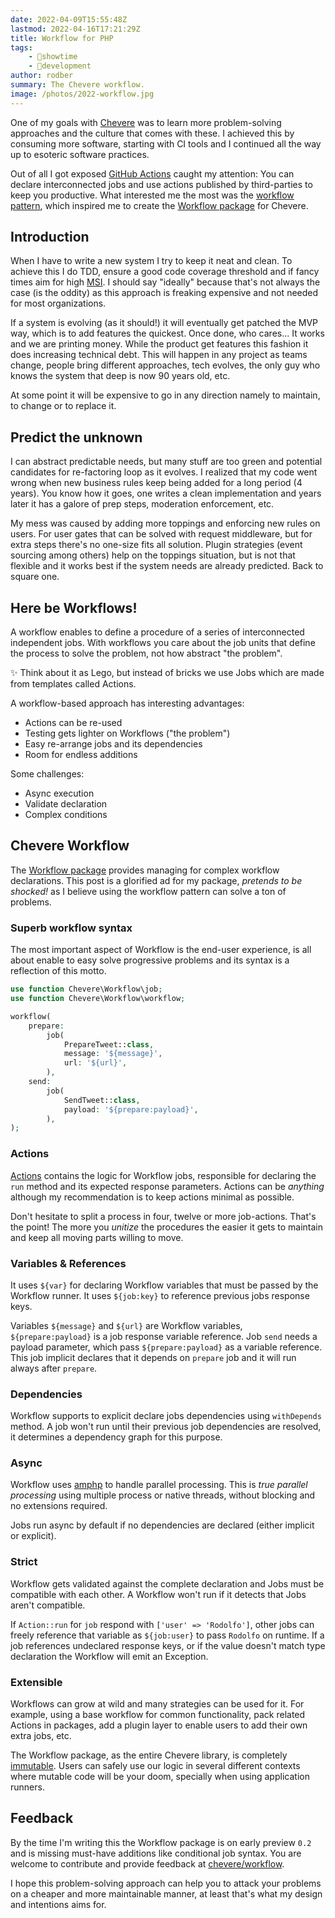 ```yaml
---
date: 2022-04-09T15:55:48Z
lastmod: 2022-04-16T17:21:29Z
title: Workflow for PHP
tags:
    - 🤯showtime
    - 🔬development
author: rodber
summary: The Chevere workflow.
image: /photos/2022-workflow.jpg
---
```


One of my goals with [Chevere](https://chevere.org) was to learn more problem-solving approaches and the culture that comes with these. I achieved this by consuming more software, starting with CI tools and I continued all the way up to esoteric software practices.

Out of all I got exposed [GitHub Actions](https://github.com/features/actions) caught my attention: You can declare interconnected jobs and use actions published by third-parties to keep you productive. What interested me the most was the [workflow pattern](https://en.wikipedia.org/wiki/Workflow_pattern), which inspired me to create the [Workflow package](https://chevere.org/packages/workflow) for Chevere.

## Introduction

When I have to write a new system I try to keep it neat and clean. To achieve this I do TDD, ensure a good code coverage threshold and if fancy times aim for high [MSI](https://en.wikipedia.org/wiki/Mutation_testing). I should say "ideally" because that's not always the case (is the oddity) as this approach is freaking expensive and not needed for most organizations.

If a system is evolving (as it should!) it will eventually get patched the MVP way, which is to add features the quickest. Once done, who cares... It works and we are printing money. While the product get features this fashion it does increasing technical debt. This will happen in any project as teams change, people bring different approaches, tech evolves, the only guy who knows the system that deep is now 90 years old, etc.

At some point it will be expensive to go in any direction namely to maintain, to change or to replace it.

## Predict the unknown

I can abstract predictable needs, but many stuff are too green and potential candidates for re-factoring loop as it evolves. I realized that my code went wrong when new business rules keep being added for a long period (4 years). You know how it goes, one writes a clean implementation and years later it has a galore of prep steps, moderation enforcement, etc.

My mess was caused by adding more toppings and enforcing new rules on users. For user gates that can be solved with request middleware, but for extra steps there's no one-size fits all solution. Plugin strategies (event sourcing among others) help on the toppings situation, but is not that flexible and it works best if the system needs are already predicted. Back to square one.

## Here be Workflows!

A workflow enables to define a procedure of a series of interconnected independent jobs. With workflows you care about the job units that define the process to solve the problem, not how abstract "the problem".

✨ Think about it as Lego, but instead of bricks we use Jobs which are made from templates called Actions.

A workflow-based approach has interesting advantages:

* Actions can be re-used
* Testing gets lighter on Workflows ("the problem")
* Easy re-arrange jobs and its dependencies
* Room for endless additions

Some challenges:

* Async execution
* Validate declaration
* Complex conditions

## Chevere Workflow

The [Workflow package](https://chevere.org/packages/workflow) provides managing for complex workflow declarations.  This post is a glorified ad for my package, _pretends to be shocked!_ as I believe using the workflow pattern can solve a ton of problems.

### Superb workflow syntax

The most important aspect of Workflow is the end-user experience, is all about enable to easy solve progressive problems and its syntax is a reflection of this motto.

```php
use function Chevere\Workflow\job;
use function Chevere\Workflow\workflow;

workflow(
    prepare:
        job(
            PrepareTweet::class,
            message: '${message}',
            url: '${url}',
        ),
    send:
        job(
            SendTweet::class,
            payload: '${prepare:payload}',
        ),
);
```

### Actions

[Actions](https://chevere.org/library/action) contains the logic for Workflow jobs, responsible for declaring the `run` method and its expected response parameters. Actions can be _anything_ although my recommendation is to keep actions minimal as possible.

Don't hesitate to split a process in four, twelve or more job-actions. That's the point! The more you _unitize_ the procedures the easier it gets to maintain and keep all moving parts willing to move.

### Variables & References

It uses `${var}` for declaring Workflow variables that must be passed by the Workflow runner. It uses `${job:key}` to reference previous jobs response keys.

Variables `${message}` and `${url}` are Workflow variables, `${prepare:payload}` is a job response variable reference. Job `send` needs a payload parameter, which pass `${prepare:payload}` as a variable reference. This job implicit declares that it depends on `prepare` job and it will run always after `prepare`.

### Dependencies

Workflow supports to explicit declare jobs dependencies using `withDepends` method. A job won't run until their previous job dependencies are resolved, it determines a dependency graph for this purpose.

### Async

Workflow uses [amphp](https://amphp.org/) to handle parallel processing. This is _true parallel processing_ using multiple process or native threads, without blocking and no extensions required.

Jobs run async by default if no dependencies are declared (either implicit or explicit).

### Strict

Workflow gets validated against the complete declaration and Jobs must be compatible with each other. A Workflow won't run if it detects that Jobs aren't compatible.

If `Action::run` for `job` respond with `['user' => 'Rodolfo']`, other jobs can freely reference that variable as `${job:user}` to pass `Rodolfo` on runtime. If a job references undeclared response keys, or if the value doesn't match type declaration the Workflow will emit an Exception.

### Extensible

Workflows can grow at wild and many strategies can be used for it. For example, using a base workflow for common functionality, pack related Actions in packages, add a plugin layer to enable users to add their own extra jobs, etc.

The Workflow package, as the entire Chevere library, is completely [immutable](https://chevere.org/developer/standard/immutability.html). Users can safely use our logic in several different contexts where mutable code will be your doom, specially when using application runners.

## Feedback

By the time I'm writing this the Workflow package is on early preview `0.2` and is missing must-have additions like conditional job syntax. You are welcome to contribute and provide feedback at [chevere/workflow](https://github.com/chevere/workflow).

I hope this problem-solving approach can help you to attack your problems on a cheaper and more maintainable manner, at least that's what my design and intentions aims for.
